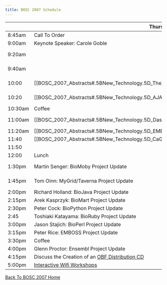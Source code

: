 ```yaml
---
title: BOSC 2007 Schedule
---
```


|         | Thursday July 19th                                                                                                                                                                                                                  | Friday July 20th                                                                                                                                                                                                                                                                                     |
|---------|-------------------------------------------------------------------------------------------------------------------------------------------------------------------------------------------------------------------------------------|------------------------------------------------------------------------------------------------------------------------------------------------------------------------------------------------------------------------------------------------------------------------------------------------------|
| 8:45am  | Call To Order                                                                                                                                                                                                                       | Call To Order                                                                                                                                                                                                                                                                                        |
| 9:00am  | Keynote Speaker: Carole Goble                                                                                                                                                                                                       | \[\[BOSC\_2007\_Abstracts\#.5BOS\_Software.5D\_The\_ONDEX\_Data\_Integration\_Framework | \[OS Software\] Jan Taubert: The ONDEX Data Integration Framework\]\]                                                                                                                                      |
| 9:20am  |                                                                                                                                                                                                                                     | \[\[BOSC\_2007\_Abstracts\#.5BOS\_Software.5D\_CGEMS:\_An\_Open-Source\_caIntegrator\_Application\_to\_support\_Whole\_Genome\_Association\_Studies | \[OS Software\] Subhashree Madhavan: CGEMS: An Open-Source caIntegrator Application to support Whole Genome Association Studies\]\]            |
| 9:40am  |                                                                                                                                                                                                                                     | \[\[BOSC\_2007\_Abstracts\#.5BOS\_Software.5D\_Modware:\_An\_Object-Oriented\_Perl\_Interface\_to\_the\_Chado\_Schema | \[OS Software\] Eric Just: Modware: An Object-Oriented Perl Interface to the Chado Schema\]\]                                                                                |
| 10:00   | \[\[BOSC\_2007\_Abstracts\#.5BNew\_Technology.5D\_The\_Galaxy\_Framework\_for\_Computational\_Biology\_Tool\_Integration | \[New Technology\] James Taylor: The Galaxy Framework for Computational Biology Tool Integration\]\]     | \[\[BOSC\_2007\_Abstracts\#.5BOS\_Software.5D\_XRATE:\_Scheme-y\_trees.2C\_phylo-HMMs\_and\_phylo-grammars | \[OS Software\] Ian Holmes: XRATE: Scheme-y trees, phylo-HMMs and phylo-grammars\]\]                                                                                                    |
| 10:20   | \[\[BOSC\_2007\_Abstracts\#.5BNew\_Technology.5D\_AJAX\_GBrowse:\_Community\_Genome\_Annotation\_Made\_Easy | \[New Technology\] Mitch Skinner: AJAX GBrowse: Community Genome Annotation Made Easy\]\]                             | \[\[BOSC\_2007\_Abstracts\#.5BOS\_Software.5D\_E-Cell\_3D:\_3-Dimensional\_Visualization\_Front-End\_for\_E-Cell\_Simulation\_Environment | \[OS Software\] Kazuharu Arakawa: E-Cell 3D: 3-Dimensional Visualization Front-End for E-Cell Simulation Environment\]\]                                 |
| 10:30am | Coffee                                                                                                                                                                                                                              | Coffee                                                                                                                                                                                                                                                                                               |
| 11:00am | \[\[BOSC\_2007\_Abstracts\#.5BNew\_Technology.5D\_Dasty2:\_A\_Web\_Client\_for\_Visualizing\_Protein\_Sequence\_Features | \[New Technology\] Rafael C. Jimenez: Dasty2: A Web Client for Visualizing Protein Sequence Features\]\] | \[\[BOSC\_2007\_Abstracts\#.5BOS\_Software.5D\_XMLPipeDB:\_A\_Reusable.2C\_Open\_Source\_Tool\_Chain\_for\_Building\_Relational\_Databases\_from\_XML\_Sources | \[OS Software\] Kam Dahlquist: XMLPipeDB: A Reusable, Open Source Tool Chain for Building Relational Databases from XML Sources\]\] |
| 11:20am | \[\[BOSC\_2007\_Abstracts\#.5BNew\_Technology.5D\_EMBRACE\_Web\_Services | \[New Technology\] Taavi Hupponen: EMBRACE Web Services\]\]                                                                                              | \[\[BOSC\_2007\_Abstracts\#.5BSoftware\_Design\_And\_Engineering.5D\_An\_Open\_Source\_Framework\_for\_Teaching\_Bioinformatics | \[Software Design And Engineering\] Kam Dahlquist: An Open Source Framework for Teaching Bioinformatics\]\]                                                        |
| 11:40   | \[\[BOSC\_2007\_Abstracts\#.5BNew\_Technology.5D\_CaGrid\_Cancer\_Biomedical\_Informatics\_Grid | \[New Technology\] Krishnakant Shanbhag: CaGrid Cancer Biomedical Informatics Grid\]\]                                            | \[\[BOSC\_2007\_Abstracts\#.5BSoftware\_Design\_And\_Engineering.5D\_Tools\_to\_Facilitate\_Large\_Scale\_Comparative\_Genomic\_Analysis | \[Software Design And Engineering\] James Taylor: Tools to Facilitate Large Scale Comparative Genomic Analysis\]\]                                        |
| 11:50   |                                                                                                                                                                                                                                     |                                                                                                                                                                                                                                                                                                      |
| 12:00   | Lunch                                                                                                                                                                                                                               | Lunch                                                                                                                                                                                                                                                                                                |
| 1:30pm  | Martin Senger: BioMoby Project Update                                                                                                                                                                                               | \[Lightning Talk\] Eric Jain: beta.uniprot.org -- Another Piece of Life Sciences Infrastructure Built on Open Source Software                                                                                                                                                                        |
| 1:45pm  | Tom Oinn: MyGrid/Taverna Project Update                                                                                                                                                                                             | \[Lightning Talk\] Toshiaki Katayama -- Introduction of the Japanese Open Bio\* community                                                                                                                                                                                                            |
| 2:00pm  | Richard Holland: BioJava Project Update                                                                                                                                                                                             | \[Lightning Talk\] Kazuharu Arakawa -- G-Language Project                                                                                                                                                                                                                                            |
| 2:15pm  | Arek Kasprzyk: BioMart Project Update                                                                                                                                                                                               | \[Lightning Talk\] Henrik Abelsson: Mitrion-C Accellerated NCBI Blast Application                                                                                                                                                                                                                    |
| 2:30pm  | Peter Cock: BioPython Project Update                                                                                                                                                                                                | \[Lightning Talk\] Shawn Houston: The Compute Portal Project                                                                                                                                                                                                                                         |
| 2:45    | Toshiaki Katayama: BioRuby Project Update                                                                                                                                                                                           | [ Interactive Wifi Workshops](BOSC_2007_Wifi_Workshops "wikilink")                                                                                                                                                                                                                                   |
| 3:00pm  | Jason Stajich: BioPerl Project Update                                                                                                                                                                                               | [ Interactive Wifi Workshops](BOSC_2007_Wifi_Workshops "wikilink")                                                                                                                                                                                                                                   |
| 3:15pm  | Peter Rice: EMBOSS Project Update                                                                                                                                                                                                   | [ Interactive Wifi Workshops](BOSC_2007_Wifi_Workshops "wikilink")                                                                                                                                                                                                                                   |
| 3:30pm  | Coffee                                                                                                                                                                                                                              | Coffee                                                                                                                                                                                                                                                                                               |
| 4:00pm  | Glenn Proctor: Ensembl Project Update                                                                                                                                                                                               | [ Interactive Wifi Workshops](BOSC_2007_Wifi_Workshops "wikilink")                                                                                                                                                                                                                                   |
| 4:15pm  | Discuss the Creation of an [ OBF Distribution CD](liveCD "wikilink")                                                                                                                                                                | [ Interactive Wifi Workshops](BOSC_2007_Wifi_Workshops "wikilink")                                                                                                                                                                                                                                   |
| 5:00pm  | [ Interactive Wifi Workshops](BOSC_2007_Wifi_Workshops "wikilink")                                                                                                                                                                  | [ Interactive Wifi Workshops](BOSC_2007_Wifi_Workshops "wikilink")                                                                                                                                                                                                                                   |

  
[ Back To BOSC 2007 Home](BOSC_2007 "wikilink")
